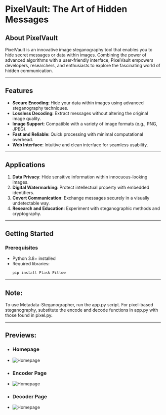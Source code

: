 # PixelVault: The Art of Hidden Messages


## **About PixelVault**
PixelVault is an innovative image steganography tool that enables you to hide secret messages or data within images. Combining the power of advanced algorithms with a user-friendly interface, PixelVault empowers developers, researchers, and enthusiasts to explore the fascinating world of hidden communication.

---

## **Features**
- **Secure Encoding**: Hide your data within images using advanced steganography techniques.
- **Lossless Decoding**: Extract messages without altering the original image quality.
- **Image Support**: Compatible with a variety of image formats (e.g., PNG, JPEG).
- **Fast and Reliable**: Quick processing with minimal computational overhead.
- **Web Interface**: Intuitive and clean interface for seamless usability.

---

## **Applications**
1. **Data Privacy**: Hide sensitive information within innocuous-looking images.
2. **Digital Watermarking**: Protect intellectual property with embedded identifiers.
3. **Covert Communication**: Exchange messages securely in a visually undetectable way.
4. **Research and Education**: Experiment with steganographic methods and cryptography.

---


## **Getting Started**

### Prerequisites
- Python 3.8+ installed
- Required libraries:
  ```bash
  pip install Flask Pillow

---

## **Note:**
To use Metadata-Steganographer, run the app.py script. For pixel-based steganography, substitute the encode and decode functions in app.py with those found in pixel.py.

---

## **Previews:**
- ### Homepage
- ![Homepage](assets/1.png)

- ### Encoder Page
- ![Homepage](assets/2.png)

- ### Decoder Page
- ![Homepage](assets/3.png)
